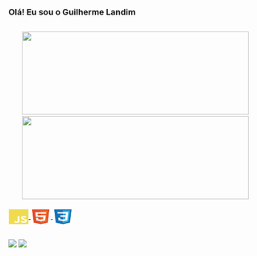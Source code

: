 ### Olá! Eu sou o **Guilherme Landim**

##

<div align="center">
  <a href="https://github.com/Guilherme-Porto">
  <img height="165em" width="450px" src="https://github-readme-stats.vercel.app/api?username=Guilherme-Porto&show_icons=true&theme=radical&include_all_commits=true&count_private=true"/>
  <img height="165em" width="450px" src="https://github-readme-stats.vercel.app/api/top-langs/?username=Guilherme-Porto&layout=compact&langs_count=7&theme=radical"/>
</div>
<div style="display: inline_block"><br>
  <img align="center" alt="Rafa-Js" height="30" width="40" src="https://raw.githubusercontent.com/devicons/devicon/master/icons/javascript/javascript-plain.svg">
  <img align="center" alt="Rafa-HTML" height="30" width="40" src="https://raw.githubusercontent.com/devicons/devicon/master/icons/html5/html5-original.svg">
  <img align="center" alt="Rafa-CSS" height="30" width="40" src="https://raw.githubusercontent.com/devicons/devicon/master/icons/css3/css3-original.svg">
  
  ##
  
  <div>
    <a href="https://www.linkedin.com/in/guilherme--landim/" target="_blank"><img src="https://img.shields.io/badge/LinkedIn-0077B5?style=for-the-badge&logo=linkedin&logoColor=white" target="_blank"></a>
    <a href="https://instagram.com/guilherme_landiim/" target="_blank"><img src="https://img.shields.io/badge/-Instagram-%23E4405F?style=for-the-badge&logo=instagram&logoColor=white" target="_blank"></a>
    <!--<a href="https://mailto:guilhermelandim22@outlook.com"><img src="https://img.shields.io/badge/Microsoft_Outlook-0078D4?style=for-the-badge&logo=microsoft-outlook&logoColor=white"></a> -->
  </div>
